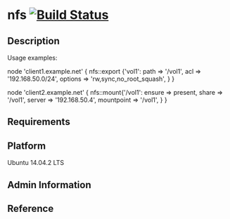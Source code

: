# nfs [![Build Status](https://travis-ci.org/l3dzzz/nfs.svg?branch=master)](https://travis-ci.org/l3dzzz/nfs)
## Description

Usage examples:

node 'client1.example.net' {
  nfs::export {'vol1':
    path    => '/vol1',
    acl     => '192.168.50.0/24',
    options => 'rw,sync,no_root_squash',
  }
}

node 'client2.example.net' {
  nfs::mount{'/vol1':
    ensure     => present,
    share      => '/vol1',
    server     => '192.168.50.4',
    mountpoint => '/vol1',
  }
}

## Requirements

## Platform

Ubuntu 14.04.2 LTS

## Admin Information

## Reference
